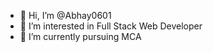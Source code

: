 - 👋 Hi, I’m @Abhay0601
- 👀 I’m interested in Full Stack Web Developer
- 🌱 I’m currently pursuing MCA

<!---
Abhay0601/Abhay0601 is a ✨ special ✨ repository because its `README.md` (this file) appears on your GitHub profile.
You can click the Preview link to take a look at your changes.
--->
